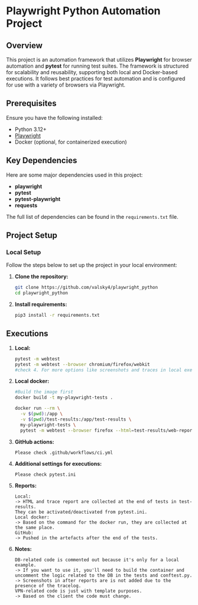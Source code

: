 # Playwright Python Automation Project

## Overview

This project is an automation framework that utilizes **Playwright** for browser automation and **pytest** for running
test suites. The framework is structured for scalability and reusability, supporting both local and Docker-based
executions. It follows best practices for test automation and is configured for use with a variety of browsers via
Playwright.

## Prerequisites

Ensure you have the following installed:

- Python 3.12+
- [Playwright](https://playwright.dev/python/)
- Docker (optional, for containerized execution)

## Key Dependencies

Here are some major dependencies used in this project:

- **playwright**
- **pytest**
- **pytest-playwright**
- **requests**

The full list of dependencies can be found in the `requirements.txt` file.

## Project Setup

### Local Setup

Follow the steps below to set up the project in your local environment:

1. **Clone the repository:**
   ```bash
   git clone https://github.com/valsky4/playwright_python
   cd playwright_python

2. **Install requirements:**
   ```bash
   pip3 install -r requirements.txt

## Executions

1. **Local:**
   ```bash
   pytest -m webtest 
   pytest -m webtest --browser chromium/firefox/webkit
   #check 4. For more options like screenshots and traces in local executions. 

2. **Local docker:**
   ```bash
   #Build the image first 
   docker build -t my-playwright-tests .
    ```
   ```bash 
   docker run --rm \
     -v $(pwd):/app \
     -v $(pwd)/test-results:/app/test-results \
     my-playwright-tests \
     pytest -m webtest --browser firefox --html=test-results/web-report.html --self-contained-html
   ``` 

3. **GitHub actions:**
   ```
   Please check .github/workflows/ci.yml
   ``` 

4. **Additional settings for executions:**
   ```
   Please check pytest.ini
   ```

5. **Reports:**

   ```
   Local: 
   -> HTML and trace report are collected at the end of tests in test-results.
   They can be activated/deactivated from pytest.ini.
   Local docker:
   -> Based on the command for the docker run, they are collected at the same place.
   GitHub:   
   -> Pushed in the artefacts after the end of the tests.
   ``` 

6. **Notes:**
   ```
   DB-related code is commented out because it's only for a local example.
   -> If you want to use it, you'll need to build the container and uncomment the logic related to the DB in the tests and conftest.py.
   -> Screenshots in after reports are is not added due to the presence of the tracelog.  
   VPN-related code is just with template purposes.
   -> Based on the client the code must change. 
   ```